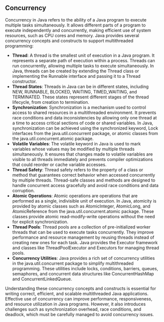 ## Concurrency

Concurrency in Java refers to the ability of a Java program to execute multiple tasks simultaneously. It allows
different parts of a program to execute independently and concurrently, making efficient use of system resources, such
as CPU cores and memory. Java provides several concurrency concepts and constructs to support multithreaded
programming:

- **Thread**: A thread is the smallest unit of execution in a Java program. It represents a separate path of execution
  within a process. Threads can run concurrently, allowing multiple tasks to execute simultaneously. In Java, threads
  can be created by extending the Thread class or implementing the Runnable interface and passing it to a Thread
  constructor.
- **Thread States**: Threads in Java can be in different states, including NEW, RUNNABLE, BLOCKED, WAITING,
  TIMED_WAITING, and TERMINATED. These states represent different stages of the thread lifecycle, from creation to
  termination.
- **Synchronization**: Synchronization is a mechanism used to control access to shared resources in a multithreaded
  environment. It prevents race conditions and data inconsistencies by allowing only one thread at a time to access
  critical sections of code or shared variables. In Java, synchronization can be achieved using the synchronized
  keyword, Lock interfaces from the java.util.concurrent package, or atomic classes from the java.util.concurrent.atomic
  package.
- **Volatile Variables**: The volatile keyword in Java is used to mark variables whose values may be modified by
  multiple threads simultaneously. It ensures that changes made to volatile variables are visible to all threads
  immediately and prevents compiler optimizations that could reorder or cache variable accesses.
- **Thread Safety**: Thread safety refers to the property of a class or method that guarantees correct behavior when
  accessed concurrently by multiple threads. Thread-safe classes and methods are designed to handle concurrent access
  gracefully and avoid race conditions and data corruption.
- **Atomic Operations**: Atomic operations are operations that are performed as a single, indivisible unit of execution.
  In Java, atomicity is provided by atomic classes such as AtomicInteger, AtomicLong, and AtomicReference from the
  java.util.concurrent.atomic package. These classes provide atomic read-modify-write operations without the need for
  explicit synchronization.
- **Thread Pools**: Thread pools are a collection of pre-initialized worker threads that can be used to execute tasks
  concurrently. They improve performance and resource management by reusing threads instead of creating new ones for
  each task. Java provides the Executor framework and classes like ThreadPoolExecutor and Executors for managing thread
  pools.
- **Concurrency Utilities**: Java provides a rich set of concurrency utilities in the java.util.concurrent package to
  simplify multithreaded programming. These utilities include locks, conditions, barriers, queues, semaphores, and
  concurrent data structures like ConcurrentHashMap and ConcurrentLinkedQueue.

Understanding these concurrency concepts and constructs is essential for writing correct, efficient, and scalable
multithreaded Java applications. Effective use of concurrency can improve performance, responsiveness, and resource
utilization in Java programs. However, it also introduces challenges such as synchronization overhead, race conditions,
and deadlock, which must be carefully managed to avoid concurrency issues.